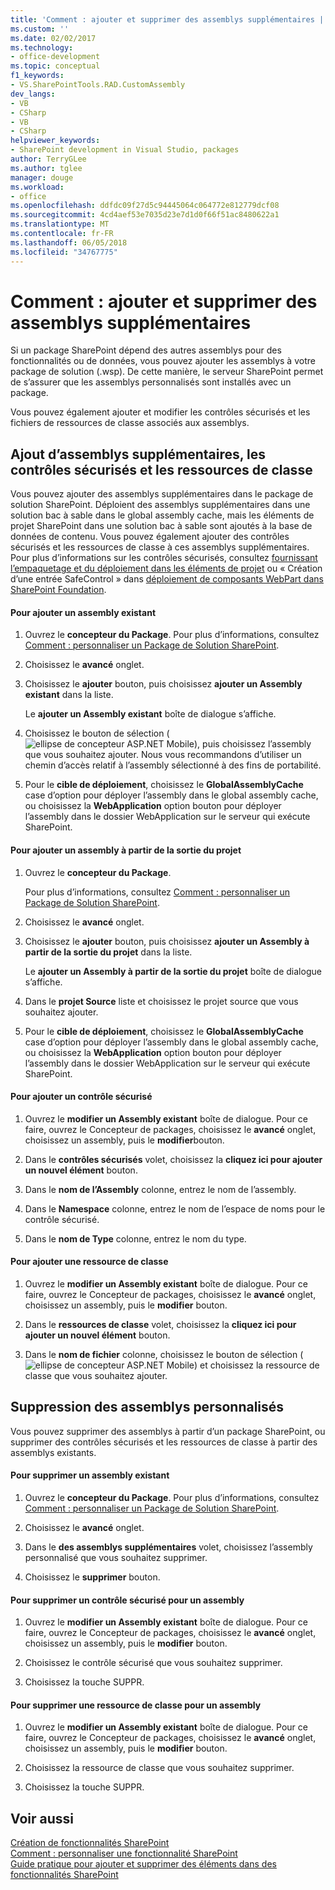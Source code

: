 ```yaml
---
title: 'Comment : ajouter et supprimer des assemblys supplémentaires | Documents Microsoft'
ms.custom: ''
ms.date: 02/02/2017
ms.technology:
- office-development
ms.topic: conceptual
f1_keywords:
- VS.SharePointTools.RAD.CustomAssembly
dev_langs:
- VB
- CSharp
- VB
- CSharp
helpviewer_keywords:
- SharePoint development in Visual Studio, packages
author: TerryGLee
ms.author: tglee
manager: douge
ms.workload:
- office
ms.openlocfilehash: ddfdc09f27d5c94445064c064772e812779dcf08
ms.sourcegitcommit: 4cd4aef53e7035d23e7d1d0f66f51ac8480622a1
ms.translationtype: MT
ms.contentlocale: fr-FR
ms.lasthandoff: 06/05/2018
ms.locfileid: "34767775"
---
```

# <a name="how-to-add-and-remove-additional-assemblies"></a>Comment : ajouter et supprimer des assemblys supplémentaires
  Si un package SharePoint dépend des autres assemblys pour des fonctionnalités ou de données, vous pouvez ajouter les assemblys à votre package de solution (.wsp). De cette manière, le serveur SharePoint permet de s’assurer que les assemblys personnalisés sont installés avec un package.  
  
 Vous pouvez également ajouter et modifier les contrôles sécurisés et les fichiers de ressources de classe associés aux assemblys.  
  
## <a name="adding-additional-assemblies-safe-controls-and-class-resources"></a>Ajout d’assemblys supplémentaires, les contrôles sécurisés et les ressources de classe  
 Vous pouvez ajouter des assemblys supplémentaires dans le package de solution SharePoint. Déploient des assemblys supplémentaires dans une solution bac à sable dans le global assembly cache, mais les éléments de projet SharePoint dans une solution bac à sable sont ajoutés à la base de données de contenu. Vous pouvez également ajouter des contrôles sécurisés et les ressources de classe à ces assemblys supplémentaires. Pour plus d’informations sur les contrôles sécurisés, consultez [fournissant l’empaquetage et du déploiement dans les éléments de projet](../sharepoint/providing-packaging-and-deployment-information-in-project-items.md) ou « Création d’une entrée SafeControl » dans [déploiement de composants WebPart dans SharePoint Foundation](http://go.microsoft.com/fwlink/?LinkId=245505).  
  
#### <a name="to-add-an-existing-assembly"></a>Pour ajouter un assembly existant  
  
1.  Ouvrez le **concepteur du Package**. Pour plus d’informations, consultez [Comment : personnaliser un Package de Solution SharePoint](../sharepoint/how-to-customize-a-sharepoint-solution-package.md).  
  
2.  Choisissez le **avancé** onglet.  
  
3.  Choisissez le **ajouter** bouton, puis choisissez **ajouter un Assembly existant** dans la liste.  
  
     Le **ajouter un Assembly existant** boîte de dialogue s’affiche.  
  
4.  Choisissez le bouton de sélection (![ellipse de concepteur ASP.NET Mobile](../sharepoint/media/mwellipsis.gif "ellipse de concepteur ASP.NET Mobile")), puis choisissez l’assembly que vous souhaitez ajouter. Nous vous recommandons d’utiliser un chemin d’accès relatif à l’assembly sélectionné à des fins de portabilité.  
  
5.  Pour le **cible de déploiement**, choisissez le **GlobalAssemblyCache** case d’option pour déployer l’assembly dans le global assembly cache, ou choisissez la **WebApplication** option bouton pour déployer l’assembly dans le dossier WebApplication sur le serveur qui exécute SharePoint.  
  
#### <a name="to-add-an-assembly-from-project-output"></a>Pour ajouter un assembly à partir de la sortie du projet  
  
1.  Ouvrez le **concepteur du Package**.  
  
     Pour plus d’informations, consultez [Comment : personnaliser un Package de Solution SharePoint](../sharepoint/how-to-customize-a-sharepoint-solution-package.md).  
  
2.  Choisissez le **avancé** onglet.  
  
3.  Choisissez le **ajouter** bouton, puis choisissez **ajouter un Assembly à partir de la sortie du projet** dans la liste.  
  
     Le **ajouter un Assembly à partir de la sortie du projet** boîte de dialogue s’affiche.  
  
4.  Dans le **projet Source** liste et choisissez le projet source que vous souhaitez ajouter.  
  
5.  Pour le **cible de déploiement**, choisissez le **GlobalAssemblyCache** case d’option pour déployer l’assembly dans le global assembly cache, ou choisissez la **WebApplication** option bouton pour déployer l’assembly dans le dossier WebApplication sur le serveur qui exécute SharePoint.  
  
#### <a name="to-add-a-safe-control"></a>Pour ajouter un contrôle sécurisé  
  
1.  Ouvrez le **modifier un Assembly existant** boîte de dialogue. Pour ce faire, ouvrez le Concepteur de packages, choisissez le **avancé** onglet, choisissez un assembly, puis le **modifier**bouton.  
  
2.  Dans le **contrôles sécurisés** volet, choisissez la **cliquez ici pour ajouter un nouvel élément** bouton.  
  
3.  Dans le **nom de l’Assembly** colonne, entrez le nom de l’assembly.  
  
4.  Dans le **Namespace** colonne, entrez le nom de l’espace de noms pour le contrôle sécurisé.  
  
5.  Dans le **nom de Type** colonne, entrez le nom du type.  
  
#### <a name="to-add-a-class-resource"></a>Pour ajouter une ressource de classe  
  
1.  Ouvrez le **modifier un Assembly existant** boîte de dialogue. Pour ce faire, ouvrez le Concepteur de packages, choisissez le **avancé** onglet, choisissez un assembly, puis le **modifier** bouton.  
  
2.  Dans le **ressources de classe** volet, choisissez la **cliquez ici pour ajouter un nouvel élément** bouton.  
  
3.  Dans le **nom de fichier** colonne, choisissez le bouton de sélection (![ellipse de concepteur ASP.NET Mobile](../sharepoint/media/mwellipsis.gif "ellipse de concepteur ASP.NET Mobile")) et choisissez la ressource de classe que vous souhaitez ajouter.  
  
## <a name="deleting-custom-assemblies"></a>Suppression des assemblys personnalisés  
 Vous pouvez supprimer des assemblys à partir d’un package SharePoint, ou supprimer des contrôles sécurisés et les ressources de classe à partir des assemblys existants.  
  
#### <a name="to-delete-an-existing-assembly"></a>Pour supprimer un assembly existant  
  
1.  Ouvrez le **concepteur du Package**. Pour plus d’informations, consultez [Comment : personnaliser un Package de Solution SharePoint](../sharepoint/how-to-customize-a-sharepoint-solution-package.md).  
  
2.  Choisissez le **avancé** onglet.  
  
3.  Dans le **des assemblys supplémentaires** volet, choisissez l’assembly personnalisé que vous souhaitez supprimer.  
  
4.  Choisissez le **supprimer** bouton.  
  
#### <a name="to-delete-a-safe-control-for-an-assembly"></a>Pour supprimer un contrôle sécurisé pour un assembly  
  
1.  Ouvrez le **modifier un Assembly existant** boîte de dialogue. Pour ce faire, ouvrez le Concepteur de packages, choisissez le **avancé** onglet, choisissez un assembly, puis le **modifier** bouton.  
  
2.  Choisissez le contrôle sécurisé que vous souhaitez supprimer.  
  
3.  Choisissez la touche SUPPR.  
  
#### <a name="to-delete-a-class-resource-for-an-assembly"></a>Pour supprimer une ressource de classe pour un assembly  
  
1.  Ouvrez le **modifier un Assembly existant** boîte de dialogue. Pour ce faire, ouvrez le Concepteur de packages, choisissez le **avancé** onglet, choisissez un assembly, puis le **modifier** bouton.  
  
2.  Choisissez la ressource de classe que vous souhaitez supprimer.  
  
3.  Choisissez la touche SUPPR.  
  
## <a name="see-also"></a>Voir aussi
 [Création de fonctionnalités SharePoint](../sharepoint/creating-sharepoint-features.md)   
 [Comment : personnaliser une fonctionnalité SharePoint](../sharepoint/how-to-customize-a-sharepoint-feature.md)   
 [Guide pratique pour ajouter et supprimer des éléments dans des fonctionnalités SharePoint](../sharepoint/how-to-add-and-remove-items-to-sharepoint-features.md)   
  
